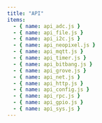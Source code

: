 ```yaml
---
title: "API"
items:
  - { name: api_adc.js }
  - { name: api_file.js }
  - { name: api_i2c.js }
  - { name: api_neopixel.js }
  - { name: api_mqtt.js }
  - { name: api_timer.js }
  - { name: api_bitbang.js }
  - { name: api_grove.js }
  - { name: api_net.js }
  - { name: api_http.js }
  - { name: api_config.js }
  - { name: api_rpc.js }
  - { name: api_gpio.js }
  - { name: api_sys.js }
---
```

